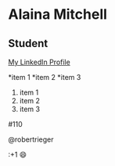 # Alaina Mitchell

## Student

[My LinkedIn Profile](https://www.linkedin.com/in/alaina-mitchell/)

*item 1
*item 2
*item 3

1. item 1
2. item 2
3. item 3

#110

@robertrieger

:+1 :smile: